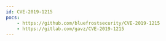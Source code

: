 ```yaml
---
id: CVE-2019-1215
pocs:
    - https://github.com/bluefrostsecurity/CVE-2019-1215
    - https://gitlab.com/gavz/CVE-2019-1215
---
```


